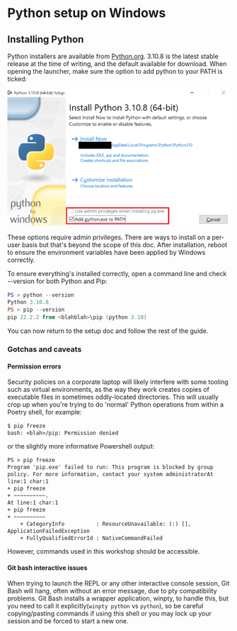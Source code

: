 # Python setup on Windows

## Installing Python

Python installers are available from [Python.org](https://www.python.org/downloads/). 3.10.8 is the latest stable release 
at the time of writing, and the default available for download. When opening the launcher, make sure
the option to add python to your PATH is ticked:

![Windows launcher screen](./img/python-installer-win.png)

These options require admin privileges. There are ways
to install on a per-user basis but that's beyond the scope of this doc. After installation, reboot
to ensure the environment variables have been applied by Windows correctly. 

To ensure everything's installed correctly, open a command line and check --version for both Python and Pip:
```powershell
PS > python --version
Python 3.10.8
PS > pip --version
pip 22.2.2 from <blahblah>\pip (python 3.10)
```

You can now return to the setup doc and follow the rest of the guide.

### Gotchas and caveats

#### Permission errors

Security policies on a corporate laptop will likely interfere with some tooling such as virtual environments, as the 
way they work creates copies of executable files in sometimes oddly-located directories. This will usually 
crop up when you're trying to do 'normal' Python operations from within a Poetry shell, for example:

```
$ pip freeze
bash: <blah>/pip: Permission denied
```

or the slightly more informative Powershell output:

```
PS > pip freeze
Program 'pip.exe' failed to run: This program is blocked by group policy. For more information, contact your system administratorAt line:1 char:1
+ pip freeze
+ ~~~~~~~~~~.
At line:1 char:1
+ pip freeze
+ ~~~~~~~~~~
    + CategoryInfo          : ResourceUnavailable: (:) [], ApplicationFailedException
    + FullyQualifiedErrorId : NativeCommandFailed
```

However, commands used in this workshop should be accessible.

#### Git bash interactive issues

When trying to launch the REPL or any other interactive console session, Git Bash will hang, often without 
an error message, due to pty compatibility problems. Git Bash installs a wrapper application, winpty, to handle this, 
but you need to call it explicitly(`winpty python` vs `python`), so be careful copying/pasting commands if using this shell
or you may lock up your session and be forced to start a new one.